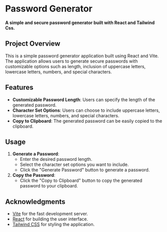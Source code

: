 # Password Generator

**A simple and secure password generator built with React and Tailwind Css.**

## Project Overview
This is a simple password generator application built using React and Vite. The application allows users to generate secure passwords with customizable options such as length, inclusion of uppercase letters, lowercase letters, numbers, and special characters.

## Features
- **Customizable Password Length**: Users can specify the length of the generated password.
- **Character Set Options**: Users can choose to include uppercase letters, lowercase letters, numbers, and special characters.
- **Copy to Clipboard**: The generated password can be easily copied to the clipboard.

## Usage
1. **Generate a Password**:
   - Enter the desired password length.
   - Select the character set options you want to include.
   - Click the "Generate Password" button to generate a password.
2. **Copy the Password**:
   - Click the "Copy to Clipboard" button to copy the generated password to your clipboard.

## Acknowledgments
- [Vite](https://vitejs.dev/) for the fast development server.
- [React](https://reactjs.org/) for building the user interface.
- [Tailwind CSS](https://tailwindcss.com/) for styling the application.

